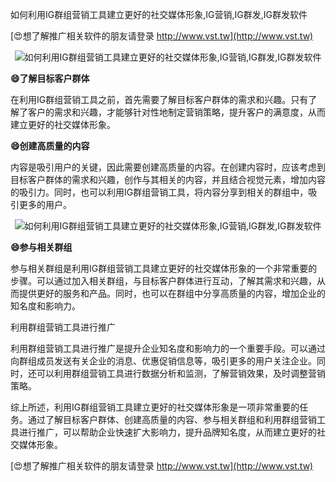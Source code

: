 如何利用IG群组营销工具建立更好的社交媒体形象,IG营销,IG群发,IG群发软件

[😍想了解推广相关软件的朋友请登录 http://www.vst.tw](http://www.vst.tw)

 <center><img src="https://vst.tw/MP4/tuiguang/png/1.png" alt="如何利用IG群组营销工具建立更好的社交媒体形象,IG营销,IG群发,IG群发软件"></center>

**😄了解目标客户群体**

在利用IG群组营销工具之前，首先需要了解目标客户群体的需求和兴趣。只有了解了客户的需求和兴趣，才能够针对性地制定营销策略，提升客户的满意度，从而建立更好的社交媒体形象。

**😄创建高质量的内容**

内容是吸引用户的关键，因此需要创建高质量的内容。在创建内容时，应该考虑到目标客户群体的需求和兴趣，创作与其相关的内容，并且结合视觉元素，增加内容的吸引力。同时，也可以利用IG群组营销工具，将内容分享到相关的群组中，吸引更多的用户。

 <center><img src="https://vst.tw/MP4/tuiguang/png/4.png" alt="如何利用IG群组营销工具建立更好的社交媒体形象,IG营销,IG群发,IG群发软件"></center>

**😄参与相关群组**

参与相关群组是利用IG群组营销工具建立更好的社交媒体形象的一个非常重要的步骤。可以通过加入相关群组，与目标客户群体进行互动，了解其需求和兴趣，从而提供更好的服务和产品。同时，也可以在群组中分享高质量的内容，增加企业的知名度和影响力。

利用群组营销工具进行推广

利用群组营销工具进行推广是提升企业知名度和影响力的一个重要手段。可以通过向群组成员发送有关企业的消息、优惠促销信息等，吸引更多的用户关注企业。同时，还可以利用群组营销工具进行数据分析和监测，了解营销效果，及时调整营销策略。

综上所述，利用IG群组营销工具建立更好的社交媒体形象是一项非常重要的任务。通过了解目标客户群体、创建高质量的内容、参与相关群组和利用群组营销工具进行推广，可以帮助企业快速扩大影响力，提升品牌知名度，从而建立更好的社交媒体形象。

[😍想了解推广相关软件的朋友请登录 http://www.vst.tw](http://www.vst.tw)



